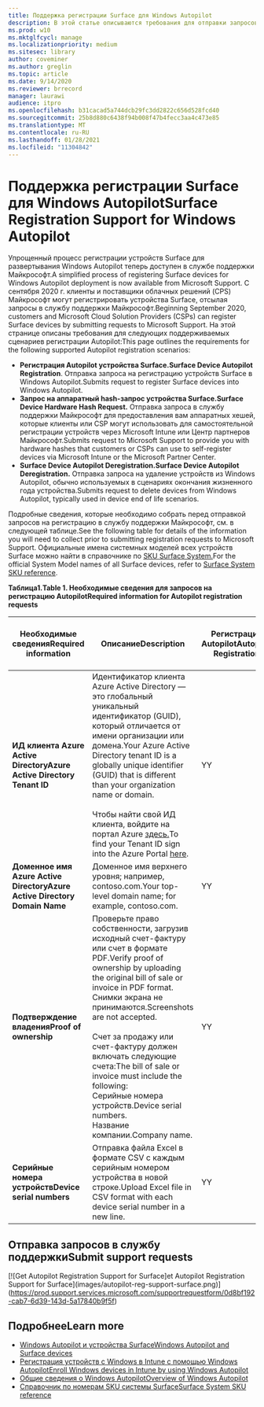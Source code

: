 ```yaml
---
title: Поддержка регистрации Surface для Windows Autopilot
description: В этой статье описываются требования для отправки запросов на регистрацию Autopilot в службу поддержки Майкрософт.
ms.prod: w10
ms.mktglfcycl: manage
ms.localizationpriority: medium
ms.sitesec: library
author: coveminer
ms.author: greglin
ms.topic: article
ms.date: 9/14/2020
ms.reviewer: brrecord
manager: laurawi
audience: itpro
ms.openlocfilehash: b31cacad5a744dcb29fc3dd2822c656d528fcd40
ms.sourcegitcommit: 25b8d880c6438f94b008f47b4fecc3aa4c473e85
ms.translationtype: MT
ms.contentlocale: ru-RU
ms.lasthandoff: 01/28/2021
ms.locfileid: "11304842"
---
```

# <span data-ttu-id="29501-103">Поддержка регистрации Surface для Windows Autopilot</span><span class="sxs-lookup"><span data-stu-id="29501-103">Surface Registration Support for Windows Autopilot</span></span>

<span data-ttu-id="29501-104">Упрощенный процесс регистрации устройств Surface для развертывания Windows Autopilot теперь доступен в службе поддержки Майкрософт.</span><span class="sxs-lookup"><span data-stu-id="29501-104">A simplified process of registering Surface devices for Windows Autopilot deployment is now available from Microsoft Support.</span></span> <span data-ttu-id="29501-105">С сентября 2020 г. клиенты и поставщики облачных решений (CPS) Майкрософт могут регистрировать устройства Surface, отсылая запросы в службу поддержки Майкрософт.</span><span class="sxs-lookup"><span data-stu-id="29501-105">Beginning September 2020, customers and Microsoft Cloud Solution Providers (CSPs) can register Surface devices by submitting requests to Microsoft Support.</span></span> <span data-ttu-id="29501-106">На этой странице описаны требования для следующих поддерживаемых сценариев регистрации Autopilot:</span><span class="sxs-lookup"><span data-stu-id="29501-106">This page outlines the requirements for the following supported Autopilot registration scenarios:</span></span>
 
- <span data-ttu-id="29501-107">**Регистрация Autopilot устройства Surface.**</span><span class="sxs-lookup"><span data-stu-id="29501-107">**Surface Device Autopilot Registration**.</span></span> <span data-ttu-id="29501-108">Отправка запроса на регистрацию устройств Surface в Windows Autopilot.</span><span class="sxs-lookup"><span data-stu-id="29501-108">Submits request to register Surface devices into Windows Autopilot.</span></span>
- **<span data-ttu-id="29501-109">Запрос на аппаратный hash-запрос устройства Surface.</span><span class="sxs-lookup"><span data-stu-id="29501-109">Surface Device Hardware Hash Request.</span></span>** <span data-ttu-id="29501-110">Отправка запроса в службу поддержки Майкрософт для предоставления вам аппаратных хешей, которые клиенты или CSP могут использовать для самостоятельной регистрации устройств через Microsoft Intune или Центр партнеров Майкрософт.</span><span class="sxs-lookup"><span data-stu-id="29501-110">Submits request to Microsoft Support to provide you with hardware hashes that customers or CSPs can use to self-register devices via Microsoft Intune or the Microsoft Partner Center.</span></span>
- **<span data-ttu-id="29501-111">Surface Device Autopilot Deregistration.</span><span class="sxs-lookup"><span data-stu-id="29501-111">Surface Device Autopilot Deregistration.</span></span>** <span data-ttu-id="29501-112">Отправка запроса на удаление устройств из Windows Autopilot, обычно используемых в сценариях окончания жизненного года устройства.</span><span class="sxs-lookup"><span data-stu-id="29501-112">Submits request to delete devices from Windows Autopilot, typically used in device end of life scenarios.</span></span>

<span data-ttu-id="29501-113">Подробные сведения, которые необходимо собрать перед отправкой запросов на регистрацию в службу поддержки Майкрософт, см. в следующей таблице.</span><span class="sxs-lookup"><span data-stu-id="29501-113">See the following table for details of the information you will need to collect prior to submitting registration requests to Microsoft Support.</span></span> <span data-ttu-id="29501-114">Официальные имена системных моделей всех устройств Surface можно найти в справочнике по [SKU Surface System.](surface-system-sku-reference.md)</span><span class="sxs-lookup"><span data-stu-id="29501-114">For the official System Model names of all Surface devices, refer to [Surface System SKU reference](surface-system-sku-reference.md).</span></span>
 
**<span data-ttu-id="29501-115">Таблица1.</span><span class="sxs-lookup"><span data-stu-id="29501-115">Table 1.</span></span> <span data-ttu-id="29501-116">Необходимые сведения для запросов на регистрацию Autopilot</span><span class="sxs-lookup"><span data-stu-id="29501-116">Required information for Autopilot registration requests</span></span>**
 

| <span data-ttu-id="29501-117">Необходимые сведения</span><span class="sxs-lookup"><span data-stu-id="29501-117">Required information</span></span>                   | <span data-ttu-id="29501-118">Описание</span><span class="sxs-lookup"><span data-stu-id="29501-118">Description</span></span>                                                                                                                                                                                                                                                                                    | <span data-ttu-id="29501-119">Регистрация Autopilot</span><span class="sxs-lookup"><span data-stu-id="29501-119">Autopilot Registration</span></span> | <span data-ttu-id="29501-120">Запрос на аппаратный hash-запрос</span><span class="sxs-lookup"><span data-stu-id="29501-120">Hardware Hash Request</span></span> | <span data-ttu-id="29501-121">Autopilot</span><span class="sxs-lookup"><span data-stu-id="29501-121">Autopilot</span></span><br><span data-ttu-id="29501-122">Deregistration</span><span class="sxs-lookup"><span data-stu-id="29501-122">Deregistration</span></span> |
| -------------------------------------- | ---------------------------------------------------------------------------------------------------------------------------------------------------------------------------------------------------------------------------------------------------------------------------------------------- | ---------------------- | --------------------- | --------------------------- |
| **<span data-ttu-id="29501-123">ИД клиента Azure Active Directory</span><span class="sxs-lookup"><span data-stu-id="29501-123">Azure Active Directory Tenant ID</span></span>**   | <span data-ttu-id="29501-124">Идентификатор клиента Azure Active Directory — это глобальный уникальный идентификатор (GUID), который отличается от имени организации или домена.</span><span class="sxs-lookup"><span data-stu-id="29501-124">Your Azure Active Directory tenant ID is a globally unique identifier (GUID) that is different than your organization name or domain.</span></span><br> <br><span data-ttu-id="29501-125">Чтобы найти свой ИД клиента, войдите на портал Azure [здесь.](https://portal.azure.com/#blade/Microsoft_AAD_IAM/ActiveDirectoryMenuBlade/Properties)</span><span class="sxs-lookup"><span data-stu-id="29501-125">To find your Tenant ID sign into the Azure Portal [here](https://portal.azure.com/#blade/Microsoft_AAD_IAM/ActiveDirectoryMenuBlade/Properties).</span></span> | <span data-ttu-id="29501-126">Y</span><span class="sxs-lookup"><span data-stu-id="29501-126">Y</span></span>                      | <span data-ttu-id="29501-127">N</span><span class="sxs-lookup"><span data-stu-id="29501-127">N</span></span>                     | <span data-ttu-id="29501-128">Y</span><span class="sxs-lookup"><span data-stu-id="29501-128">Y</span></span>                           |
| **<span data-ttu-id="29501-129">Доменное имя Azure Active Directory</span><span class="sxs-lookup"><span data-stu-id="29501-129">Azure Active Directory Domain Name</span></span>** | <span data-ttu-id="29501-130">Доменное имя верхнего уровня; например, contoso.com.</span><span class="sxs-lookup"><span data-stu-id="29501-130">Your top-level domain name; for example, contoso.com.</span></span>                                                                                                                                                                                                                                          | <span data-ttu-id="29501-131">Y</span><span class="sxs-lookup"><span data-stu-id="29501-131">Y</span></span>                      | <span data-ttu-id="29501-132">N</span><span class="sxs-lookup"><span data-stu-id="29501-132">N</span></span>                     | <span data-ttu-id="29501-133">Y</span><span class="sxs-lookup"><span data-stu-id="29501-133">Y</span></span>                           |
| **<span data-ttu-id="29501-134">Подтверждение владения</span><span class="sxs-lookup"><span data-stu-id="29501-134">Proof of ownership</span></span>**                 | <span data-ttu-id="29501-135">Проверьте право собственности, загрузив исходный счет-фактуру или счет в формате PDF.</span><span class="sxs-lookup"><span data-stu-id="29501-135">Verify proof of ownership by uploading the original bill of sale or invoice in PDF format.</span></span> <span data-ttu-id="29501-136">Снимки экрана не принимаются.</span><span class="sxs-lookup"><span data-stu-id="29501-136">Screenshots are not accepted.</span></span><br> <br><span data-ttu-id="29501-137">Счет за продажу или счет-фактуру должен включать следующие счета:</span><span class="sxs-lookup"><span data-stu-id="29501-137">The bill of sale or invoice  must include the following:</span></span><br><span data-ttu-id="29501-138">Серийные номера устройств.</span><span class="sxs-lookup"><span data-stu-id="29501-138">Device serial numbers.</span></span><br><span data-ttu-id="29501-139">Название компании.</span><span class="sxs-lookup"><span data-stu-id="29501-139">Company name.</span></span>                                                           | <span data-ttu-id="29501-140">Y</span><span class="sxs-lookup"><span data-stu-id="29501-140">Y</span></span>                      | <span data-ttu-id="29501-141">Y</span><span class="sxs-lookup"><span data-stu-id="29501-141">Y</span></span>                     | <span data-ttu-id="29501-142">Y</span><span class="sxs-lookup"><span data-stu-id="29501-142">Y</span></span>                           |
| **<span data-ttu-id="29501-143">Серийные номера устройств</span><span class="sxs-lookup"><span data-stu-id="29501-143">Device serial numbers</span></span>**              | <span data-ttu-id="29501-144">Отправка файла Excel в формате CSV с каждым серийным номером устройства в новой строке.</span><span class="sxs-lookup"><span data-stu-id="29501-144">Upload Excel file in CSV format with each device serial number in a new line.</span></span>                                                                                                                                                                                                                  | <span data-ttu-id="29501-145">Y</span><span class="sxs-lookup"><span data-stu-id="29501-145">Y</span></span>                      | <span data-ttu-id="29501-146">Y</span><span class="sxs-lookup"><span data-stu-id="29501-146">Y</span></span>                     | <span data-ttu-id="29501-147">Y</span><span class="sxs-lookup"><span data-stu-id="29501-147">Y</span></span>                           |

 

## <span data-ttu-id="29501-148">Отправка запросов в службу поддержки</span><span class="sxs-lookup"><span data-stu-id="29501-148">Submit support requests</span></span>

  [![G<span data-ttu-id="29501-149">et Autopilot Registration Support for Surface]</span><span class="sxs-lookup"><span data-stu-id="29501-149">et Autopilot Registration Support for Surface]</span></span>(images/autopilot-reg-support-surface.png)](https://prod.support.services.microsoft.com/supportrequestform/0d8bf192-cab7-6d39-143d-5a17840b9f5f)
 
 
 
## <span data-ttu-id="29501-150">Подробнее</span><span class="sxs-lookup"><span data-stu-id="29501-150">Learn more</span></span>

- [<span data-ttu-id="29501-151">Windows Autopilot и устройства Surface</span><span class="sxs-lookup"><span data-stu-id="29501-151">Windows Autopilot and Surface devices</span></span>](windows-autopilot-and-surface-devices.md)
- [<span data-ttu-id="29501-152">Регистрация устройств с Windows в Intune с помощью Windows Autopilot</span><span class="sxs-lookup"><span data-stu-id="29501-152">Enroll Windows devices in Intune by using Windows Autopilot</span></span>](https://docs.microsoft.com/mem/autopilot/enrollment-autopilot)
- [<span data-ttu-id="29501-153">Общие сведения о Windows Autopilot</span><span class="sxs-lookup"><span data-stu-id="29501-153">Overview of Windows Autopilot</span></span>](https://docs.microsoft.com/mem/autopilot/windows-autopilot)
- [<span data-ttu-id="29501-154">Справочник по номерам SKU системы Surface</span><span class="sxs-lookup"><span data-stu-id="29501-154">Surface System SKU reference</span></span>](surface-system-sku-reference.md)

 
 
 

